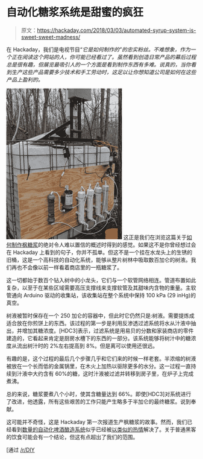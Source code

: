 # 自动化糖浆系统是甜蜜的疯狂

> 原文：<https://hackaday.com/2018/03/03/automated-syrup-system-is-sweet-sweet-madness/>

在 Hackaday，我们是电视节目“*它是如何制作的”*的忠实粉丝。不难想象，作为一个正在阅读这个网站的人，你可能已经看过了。虽然看到创造日常产品的幕后过程总是很有趣，但展览最吸引人的一个方面是看到*制作东西有多难。说真的，当你看到生产这些产品需要多少技术和手工劳动时，这足以让你想知道公司是如何在这些产品上盈利的。*

[![](img/f646869aa48d08bfdb095d888e3393f5.png)](https://hackaday.com/wp-content/uploads/2018/03/syrup_detail3.jpg) 这正是我们在浏览这篇关于[如何制作枫糖浆](https://imgur.com/a/j4vpI)的绝对令人难以置信的概述时得到的感觉。如果这不是你曾经想过会在 Hackaday 上看到的句子，你并不孤单。但这不是一个挂在水龙头上的生锈的旧桶，这是一个高科技的自动化系统，能够从整片树林中吸取数百加仑的树液。我们再也不会像以前一样看着商店里的一瓶糖浆了。

这一切都始于数百个钻入树中的小龙头，它们与一个软管网络相连。管道布置如此复杂，以至于在某些区域需要高压支撑线来支撑软管及其甜味内含物的重量。主软管通向 Arduino 驱动的收集站，该收集站在整个系统中保持 100 kPa (29 inHg)的真空。

树液被暂时保存在一个 250 加仑的容器中，但此时它仍然只是:树液。需要提炼成适合放在你煎饼上的东西。该过程的第一步是利用反渗透过滤系统将水从汁液中抽出，并增加其糖浓度。[HDC3]表示，过滤系统是用易贝的分数和家装商店的零件建造的，它看起来肯定是厨房水槽下的东西的一部分。该系统能够将树汁中的糖浓度从流出树汁时的 2%左右提高到 8%。但是离可以使用还很远。

有趣的是，这个过程的最后几个步骤几乎和它们来的时候一样老套。半浓缩的树液被放在一个长而低的金属锅里，在木火上加热以驱除更多的水分。这一过程一直持续到汁液中大约含有 60%的糖，这时汁液被过滤并转移到房子里，在炉子上完成煮沸。

总的来说，糖浆要煮八个小时，使其含糖量达到 66%。即使[HDC3]对系统进行了改进，他透露，所有这些艰苦的工作只能产生略多于半加仑的最终糖浆。说到奉献。

这可能并不奇怪，这是 Hackaday 第一次报道生产枫糖浆的故事。然而，我们已经看到[数量的自动化啤酒酿造系统](https://hackaday.com/2013/12/13/arduino-controlled-beer-brewing-machine/)似乎已经被[以类似的热情](https://hackaday.com/2012/04/19/automated-beer-brewing/)解决了。关于普通黑客的饮食可能会有一个结论，但这有点超出了我们的范围。

[通过 [/r/DIY](https://www.reddit.com/r/DIY/comments/815jd8/our_diy_maple_syrup_system/)
